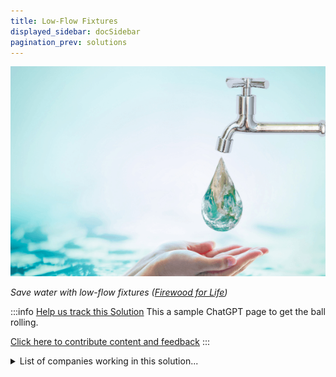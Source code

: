 ```yaml
---
title: Low-Flow Fixtures
displayed_sidebar: docSidebar
pagination_prev: solutions
---
```

![](/../static/img/low-flow-fixtures.png)

*Save water with low-flow fixtures ([Firewood for Life](https://www.firewood-for-life.com/low-flow-fixtures.html))*

:::info [Help us track this Solution](contribute)
This a sample ChatGPT page to get the ball rolling.

[Click here to contribute content and feedback](contribute)
:::

<details>
        <summary>List of companies working in this solution...</summary>
         <em>Note: this is an experimental feature. Accuracy not guaranteed</em>
        <div>
            <ul>
             
                <li><a href="https://pipistrel.si">Pipistrel</a></li>
            
                <li><a href="https://keldatechnology.com">Kelda</a></li>
            
            </ul>
        </div>
        </details>


:::company job openings
  #### [View open jobs in this Solution](https://climatebase.org/jobs?l=&q=&drawdown_solutions=Low-Flow+Fixtures)
:::

## Overview

Hot water is responsible for a quarter of residential energy use worldwide.

More efficient fixtures and appliances can reduce home water use, thereby reducing emissions

## Progress Made

- **Low-flow showerheads, toilets, and faucets**: Remarkable breakthroughs curbing water use by up to 50% and reducing greenhouse gas emissions.
- **Environmental Protection Agency (EPA)**: Advocating and promoting the adoption of efficient low-flow fixtures.

## Lessons Learned

**Water savings**: this is a great way to incentivize new adoption by lowering water bills in addition to mitigating greenhouse emissions.

## Challenges Ahead

- **Efficient fixtures**: Overcoming inefficiencies in the market, aiming for optimal water savings.
- **Awareness gap**: Raising public awareness about the ecological and climate benefits of low-flow fixtures.
- **Incentives**: Establishing financial motivations, like tax breaks or rebates, for individuals and businesses to adopt low-flow fixtures.

Notable organizations at the forefront of this cause are **WaterSense** (a program by EPA), the **Alliance for Water Efficiency**, and the **International Association of Plumbing and Mechanical Officials (IAPMO)**.

## Best Path Forward

- **Increasing awareness**: Educational campaigns showcasing water and cost savings.
- **Providing incentives**: Offering financial benefits like tax breaks or rebates.
- **Enhancing availability**: Collaborating with manufacturers to boost production or accessibility through retailers and stores.